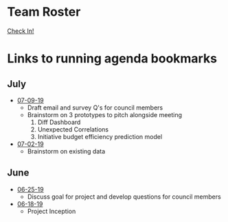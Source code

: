 # Team Roster
[Check In!](https://docs.google.com/spreadsheets/d/1CZHH_91zTb9avfsJG9MtakCqbhLWQzTyTtQVNDqKqyM)

# Links to running agenda bookmarks
## July
  * [07-09-19](https://docs.google.com/document/d/1Dr-AiOEBOGKDrAm7O2fxoZul2z5uSXH032QRzcUCYd0/edit#bookmark=id.uzo5jglgr26y)
    * Draft email and survey Q's for council members
    * Brainstorm on 3 prototypes to pitch alongside meeting
      1. Diff Dashboard
      2. Unexpected Correlations
      3. Initiative budget efficiency prediction model
  * [07-02-19](https://docs.google.com/document/d/1Dr-AiOEBOGKDrAm7O2fxoZul2z5uSXH032QRzcUCYd0/edit#bookmark=id.z7jnspfokeni)
    * Brainstorm on existing data

## June
  * [06-25-19](https://docs.google.com/document/d/1Dr-AiOEBOGKDrAm7O2fxoZul2z5uSXH032QRzcUCYd0/edit#bookmark=id.fcg5szfmr1zb)
    * Discuss goal for project and develop questions for council members
  * [06-18-19](https://docs.google.com/document/d/1Dr-AiOEBOGKDrAm7O2fxoZul2z5uSXH032QRzcUCYd0/edit#bookmark=id.zhsaomyxodpn)
    * Project Inception
